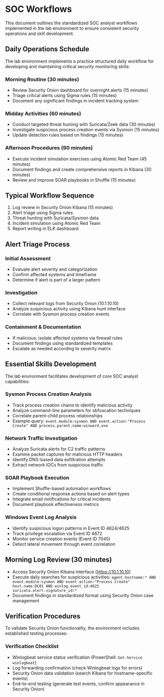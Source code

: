 # SOC Workflows

This document outlines the standardized SOC analyst workflows implemented in the lab environment to ensure consistent security operations and skill development.

## Daily Operations Schedule

The lab environment implements a practice structured daily workflow for developing and maintaining critical security monitoring skills:

### Morning Routine (30 minutes)

- Review Security Onion dashboard for overnight alerts (15 minutes)
- Triage critical alerts using Sigma rules (15 minutes)
- Document any significant findings in incident tracking system

### Midday Activities (60 minutes)

- Conduct targeted threat hunting with Suricata/Zeek data (30 minutes)
- Investigate suspicious process creation events via Sysmon (15 minutes)
- Update detection rules based on findings (15 minutes)

### Afternoon Procedures (90 minutes)

- Execute incident simulation exercises using Atomic Red Team (45 minutes)
- Document findings and create comprehensive reports in Kibana (30 minutes)
- Review and improve SOAR playbooks in Shuffle (15 minutes)

## Typical Workflow Sequence

1. Log review in Security Onion Kibana (15 minutes)
2. Alert triage using Sigma rules
3. Threat hunting with Suricata/Sysmon data
4. Incident simulation using Atomic Red Team
5. Report writing in ELK dashboard

## Alert Triage Process

### Initial Assessment

- Evaluate alert severity and categorization
- Confirm affected systems and timeframe
- Determine if alert is part of a larger pattern

### Investigation

- Collect relevant logs from Security Onion (10.1.10.10)
- Analyze suspicious activity using Kibana hunt interface
- Correlate with Sysmon process creation events

### Containment & Documentation

- If malicious: isolate affected systems via firewall rules
- Document findings using standardized templates
- Escalate as needed according to severity matrix

## Essential Skills Development

The lab environment facilitates development of core SOC analyst capabilities:

### Sysmon Process Creation Analysis

- Track process creation chains to identify malicious activity
- Analyze command-line parameters for obfuscation techniques
- Correlate parent-child process relationships
- Example query: `event.module:sysmon AND event.action:"Process Create" AND process.parent.name:winword.exe`

### Network Traffic Investigation

- Analyze Suricata alerts for C2 traffic patterns
- Examine packet captures for malicious HTTP headers
- Identify DNS-based data exfiltration attempts
- Extract network IOCs from suspicious traffic

### SOAR Playbook Execution

- Implement Shuffle-based automation workflows
- Create conditional response actions based on alert types
- Integrate email notifications for critical incidents
- Document playbook effectiveness metrics

### Windows Event Log Analysis

- Identify suspicious logon patterns in Event ID 4624/4625
- Track privilege escalation via Event ID 4672
- Monitor service creation events (Event ID 7045)
- Detect lateral movement through event correlation

## Morning Log Review (30 minutes)

- Access Security Onion Kibana interface (https://10.1.10.10)
- Execute daily searches for suspicious activities: `agent.hostname:* AND event.module:sysmon AND event.action:"Process Create" host.name:DC01 AND winlog.event_id:4625 suricata.alert.signature_id:*`
- Document findings in standardized format using Security Onion case management

## Verification Procedures

To validate Security Onion functionality, the environment includes established testing processes:

### Verification Checklist

- Winlogbeat service status verification (PowerShell: `Get-Service winlogbeat`)
- Log forwarding confirmation (check Winlogbeat logs for errors)
- Security Onion data validation (search Kibana for hostname-specific events)
- End-to-end testing (generate test events, confirm appearance in Security Onion)
